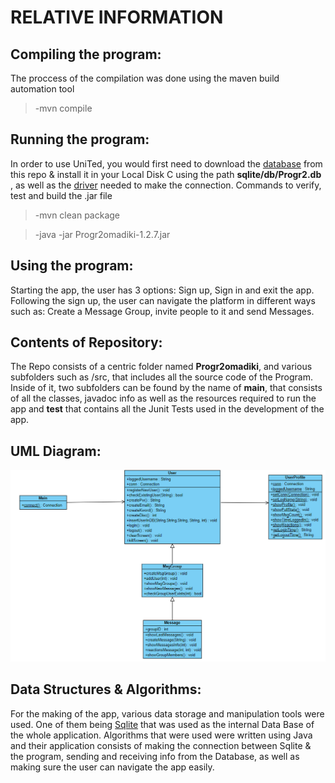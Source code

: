 # RELATIVE INFORMATION

## Compiling the program: 
The proccess of the compilation was done using the maven build automation tool
>-mvn compile
## Running the program:
In order to use UniTed, you would first need to download the [database](https://github.com/StefanKourou/ProgrammingII/tree/main/Progr2omadiki/src/main/resources/sqlite/db) from this repo & install it in your Local Disk C using the path **sqlite/db/Progr2.db** , as well as the [driver](https://github.com/StefanKourou/ProgrammingII/blob/main/Progr2omadiki/src/main/resources/sqlite-jdbc-3.40.0.0.jar) needed to make the connection.
Commands to verify, test and build the .jar file 
>-mvn clean package

>-java -jar Progr2omadiki-1.2.7.jar
## Using the program:
Starting the app, the user has 3 options: Sign up, Sign in and exit the app. Following the sign up, the user can navigate the platform in different ways such as: Create a Message Group, invite people to it and send Messages.

## Contents of Repository:
 The Repo consists of a centric folder named **Progr2omadiki**, and various subfolders such as /src, that includes all the source code of the Program. Inside of it, two subfolders can be found by the name of **main**, that consists of all the classes, javadoc info as well as the resources required to run the app and **test** that contains all the Junit Tests used in the development of the app.

## UML Diagram:

![UML](https://github.com/StefanKourou/ProgrammingII/blob/main/Progr2omadiki/src/main/javadoc/UML.PNG)

 ## Data Structures & Algorithms:
 For the making of the app, various data storage and manipulation tools were used. One of them being [Sqlite](https://www.sqlite.org/index.html) that was used as the internal Data Base of the whole application. Algorithms that were used were written using Java and their application consists of making the connection between Sqlite & the program, sending and receiving info from the Database, as well as making sure the user can navigate the app easily.
